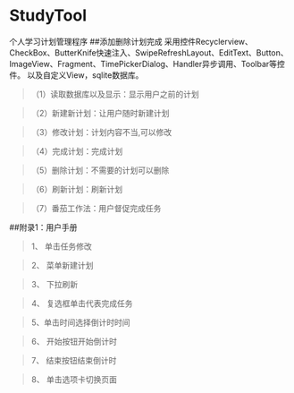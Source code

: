 # StudyTool
个人学习计划管理程序
##添加删除计划完成
采用控件Recyclerview、CheckBox、ButterKnife快速注入、SwipeRefreshLayout、EditText、Button、ImageView、Fragment、TimePickerDialog、Handler异步调用、Toolbar等控件。
以及自定义View，sqlite数据库。

>（1）读取数据库以及显示：显示用户之前的计划

>（2）新建新计划：让用户随时新建计划

>（3）修改计划：计划内容不当,可以修改

>（4）完成计划：完成计划

>（5）删除计划：不需要的计划可以删除

>（6）刷新计划：刷新计划

>（7）番茄工作法：用户督促完成任务

##附录1：用户手册

>1、 单击任务修改

>2、 菜单新建计划

>3、 下拉刷新

>4、 复选框单击代表完成任务

>5、单击时间选择倒计时时间

>6、 开始按钮开始倒计时

>7、 结束按钮结束倒计时

>8、 单击选项卡切换页面

